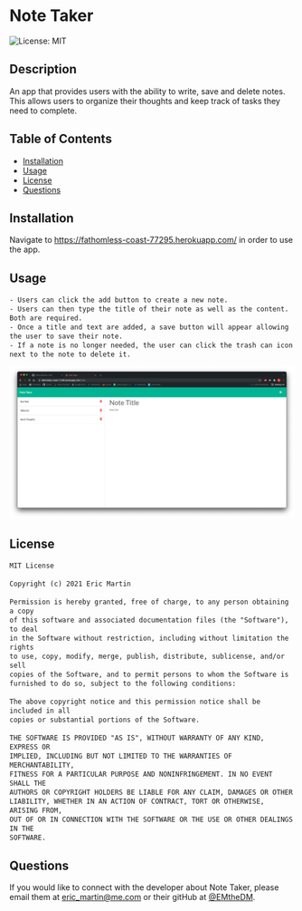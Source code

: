 # Note Taker
  ![License: MIT](https://img.shields.io/badge/license-MIT-brightgreen.svg)

  ## Description
  An app that provides users with the ability to write, save and delete notes. This allows users to organize their thoughts and keep track of tasks they need to complete.
  ## Table of Contents
  * [Installation](#installation)
  * [Usage](#usage)
  * [License](#license)
  * [Questions](#questions)

  ## Installation
  Navigate to https://fathomless-coast-77295.herokuapp.com/ in order to use the app. 
  ## Usage
    - Users can click the add button to create a new note.
    - Users can then type the title of their note as well as the content. Both are required.
    - Once a title and text are added, a save button will appear allowing the user to save their note.
    - If a note is no longer needed, the user can click the trash can icon next to the note to delete it.

  ![Screenshot](public/images/screenshot.png)
  ## License     
    MIT License

    Copyright (c) 2021 Eric Martin

    Permission is hereby granted, free of charge, to any person obtaining a copy
    of this software and associated documentation files (the "Software"), to deal
    in the Software without restriction, including without limitation the rights
    to use, copy, modify, merge, publish, distribute, sublicense, and/or sell
    copies of the Software, and to permit persons to whom the Software is
    furnished to do so, subject to the following conditions:

    The above copyright notice and this permission notice shall be included in all
    copies or substantial portions of the Software.

    THE SOFTWARE IS PROVIDED "AS IS", WITHOUT WARRANTY OF ANY KIND, EXPRESS OR
    IMPLIED, INCLUDING BUT NOT LIMITED TO THE WARRANTIES OF MERCHANTABILITY,
    FITNESS FOR A PARTICULAR PURPOSE AND NONINFRINGEMENT. IN NO EVENT SHALL THE
    AUTHORS OR COPYRIGHT HOLDERS BE LIABLE FOR ANY CLAIM, DAMAGES OR OTHER
    LIABILITY, WHETHER IN AN ACTION OF CONTRACT, TORT OR OTHERWISE, ARISING FROM,
    OUT OF OR IN CONNECTION WITH THE SOFTWARE OR THE USE OR OTHER DEALINGS IN THE
    SOFTWARE.  

  ## Questions
  If you would like to connect with the developer about Note Taker, please email them at eric_martin@me.com or their gitHub at [@EMtheDM](https://github.com/EMtheDM).
